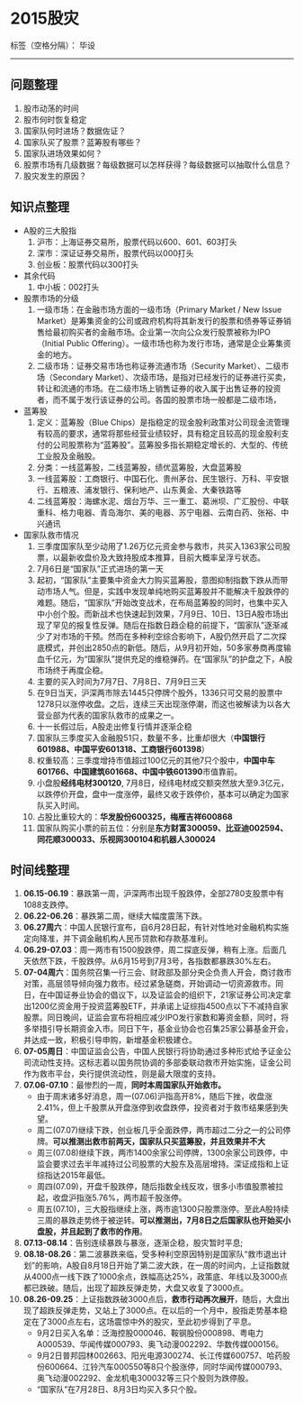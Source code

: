 ﻿# 2015股灾

标签（空格分隔）： 毕设

---

## 问题整理
1. 股市动荡的时间
2. 股市何时恢复稳定
3. 国家队何时进场？数据佐证？
4. 国家队买了股票？蓝筹股有哪些？
5. 国家队进场效果如何？
6. 股票市场有几级数据？每级数据可以怎样获得？每级数据可以抽取什么信息？
7. 股灾发生的原因？

## 知识点整理
* A股的三大股指
    1. 沪市：上海证券交易所，股票代码以600、601、603打头
    2. 深市：深证证券交易所，股票代码以000打头
    3. 创业板：股票代码以300打头
* 其余代码
    1. 中小板：002打头
* 股票市场的分级
    1. 一级市场：在金融市场方面的一级市场（Primary Market / New Issue Market）是筹集资金的公司或政府机构将其新发行的股票和债券等证券销售给最初购买者的金融市场。企业第一次向公众发行股票被称为IPO（Initial Public Offering）。一级市场也称为发行市场，通常是企业筹集资金的地方。
    2. 二级市场：证券交易市场也称证券流通市场（Security Market）、二级市场（Secondary Market）、次级市场，是指对已经发行的证券进行买卖，转让和流通的市场。在二级市场上销售证券的收入属于出售证券的投资者，而不属于发行该证券的公司。各国的股票市场一般都是二级市场，
* 蓝筹股
    1. 定义：蓝筹股（Blue Chips）是指稳定的现金股利政策对公司现金流管理有较高的要求，通常将那些经营业绩较好，具有稳定且较高的现金股利支付的公司股票称为“蓝筹股”。蓝筹股多指长期稳定增长的、大型的、传统工业股及金融股。
    2. 分类：一线蓝筹股，二线蓝筹股，绩优蓝筹股，大盘蓝筹股
    3. 一线蓝筹股：工商银行、中国石化、贵州茅台、民生银行、万科、平安银行、五粮液、浦发银行、保利地产、山东黄金、大秦铁路等
    4. 二线蓝筹股：海螺水泥、烟台万华、三一重工、葛洲坝、广汇股份、中联重科、格力电器、青岛海尔、美的电器、苏宁电器、云南白药、张裕、中兴通讯
* 国家队救市情况
    1. 三季度国家队至少动用了1.26万亿元资金参与救市，共买入1363家公司股票，以最新收盘价及大致持股成本推算，目前大概率呈浮亏状态。
    2. 7月6日是“国家队”正式进场的第一天
    3. 起初，“国家队”主要集中资金大力购买蓝筹股，意图抑制指数下跌从而带动市场人气。但是，实践中发现单纯地购买蓝筹股并不能解决千股跌停的难题。随后，“国家队”开始改变战术，在布局蓝筹股的同时，也集中买入中小创个股。而新战术也快速起到效果，7月9日、10日、13日A股市场出现了罕见的报复性反弹。随后在指数日趋企稳的前提下，“国家队”逐渐减少了对市场的干预。然而在多种利空综合影响下，A股仍然开启了二次探底模式，并创出2850点的新低。随后，从9月初开始，50多家券商再度输血千亿元，为“国家队”提供充足的维稳弹药。在“国家队”的护盘之下，A股市场终于再度企稳。 
    2. 主要的买入时间为7月7日、7月8日、7月9日三天
    3. 在9日当天，沪深两市除去1445只停牌个股外，1336只可交易的股票中1278只以涨停收盘。之后，连续三天出现涨停潮，而这也被解读为以各大营业部为代表的国家队救市的成果之一。
    4. 十一长假过后，A股走出修复行情并逐渐企稳
    5. 国家队三季度买入金融股51只，数量不多，比重却很大（**中国银行601988、中国平安601318、工商银行601398**）
    6. 权重较高：三季度增持市值超过100亿元的其他7只个股中，**中国中车601766、中国建筑601668、中国中铁601390**市值靠前。
    7. 小盘股**经纬电材300120**, 7月8日，经纬电材成交额突然放大至9.3亿元，以跌停价开盘，盘中一度涨停，最终又收于跌停价，基本可以确定为国家队买入时间。
    8. 占股比重较大的：**华发股份600325，梅雁吉祥600868**
    9. 国家队购买小票的前五位：分别是**东方财富300059、比亚迪002594、同花顺300033、乐视网300104和机器人300024**


## 时间线整理
1. **06.15-06.19**：暴跌第一周，沪深两市出现千股跌停，全部2780支股票中有1088支跌停。
2. **06.22-06.26**：暴跌第二周，继续大幅度震荡下跌。
3. **06.27周六**：中国人民银行宣布，自6月28日起，有针对性地对金融机构实施定向降准，并下调金融机构人民币贷款和存款基准利。
4. **06.29-07.03**：周一两市有1500股跌停，周二探底反弹，稍有上涨。后面几天依然下跌，千股跌停。从6月15号到7月3号，各指数都暴跌30%左右。
5. **07-04周六**：国务院召集一行三会、财政部及部分央企负责人开会，商讨救市对策，高层领导倾向强力救市。经过紧急磋商，开始调动一切资源救市。同日，在中国证券业协会的倡议下，以及证监会的组织下，21家证券公司决定拿出1200亿资金用于投资蓝筹股ETF，并承诺上证综指4500点以下不减持自家股票。同日晚间，证监会宣布将相应减少IPO发行家数和筹资金额，同时，将多举措引导长期资金入市。同日下午，基金业协会也召集25家公募基金开会，并达成一致，积极引导申购，新增基金积极建仓。
6. **07-05周日**：中国证监会公告，中国人民银行将协助通过多种形式给予证金公司流动性支持。这标志着以国务院协调的多部委联动救市开始实施，证金公司作为救市平台，央行提供流动性，则是最大限度的支持。
7. **07.06-07.10**：最惨烈的一周，**同时本周国家队开始救市。**
    * 由于周末诸多好消息，周一(07.06)沪指高开8%，随后下挫，收盘涨2.41%，但上千股票从开盘涨停到收盘跌停，投资者对于救市结果感到失望。
    * 周二(07.07)继续下跌，创业板几乎全面跌停，两市超过二分之一的公司停牌。**可以推测出救市前两天，国家队只买蓝筹股，并且效果并不大**
    * 周三(07.08)继续下跌，两市1400余家公司停牌，1300余家公司跌停，中监会要求过去半年减持过公司股票的大股东及高层增持。深证成指和上证综指达2015年最低。
    * 周四(07.09)，开盘千股跌停，随后指数全线反攻，很多小市值股票被拉起，收盘沪指涨5.76%，两市超千股涨停。
    * 周五(07.10)，三大股指继续上涨，两市逾1300只股票涨停。至此A股持续三周的暴跌走势终于被逆转。**可以推测出，7月8日之后国家队也开始买小盘股，并且起到了救市的作用**。
8. **07.13-08.14**：告别连续暴跌与暴涨，逐渐企稳，股灾暂时平息;
9. **08.18-08.26**：第二波暴跌来临，受多种利空原因特别是国家队“救市退出计划”的影响，A股自8月18日开始了第二波大跌，在一周的时间内，上证指数就从4000点一线下跌了1000余点，跌幅高达25%，政策底、年线以及3000点都已跌破。随后，出现了超跌反弹走势，大盘又收复了3000点。
10. **08.26-09.25**：上证指数跌破3000点后，**救市行动再次展开**，随后，大盘出现了超跌反弹走势，又站上了3000点。在以后的一个月中，股指走势基本稳定在了3000点左右，这场震惊中外的股灾，至此初步得到了平息。
    * 9月2日买入名单：泛海控股000046、鞍钢股份000898、粤电力A000539、华闻传媒000793、奥飞动漫002292、华数传媒000156。
    * 9月2日普邦园林002663、阳光电源300274、长江传媒600757、哈药股份600664、江铃汽车000550等8只个股涨停，同时华闻传媒000793、奥飞动漫002292、金龙机电300032等三只个股则为跌停股。
    * “国家队”在7月28日、8月3日均买入多只个股。


